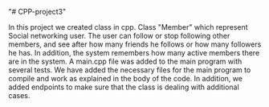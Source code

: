 "# CPP-project3" 


In this project we created class in cpp.
Class "Member" which represent Social networking user. The user can follow or stop following other members, and see after how many friends he follows or how many followers he has.
In addition, the system remembers how many active members there are in the system.
A main.cpp file was added to the main program with several tests. We have added the necessary files for the main program to compile and work as explained in the body of the code. In addition, we added endpoints to make sure that the class is dealing with additional cases.
